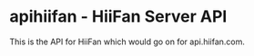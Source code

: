 apihiifan - HiiFan Server API
=========

This is the API for HiiFan which would go on for api.hiifan.com.
